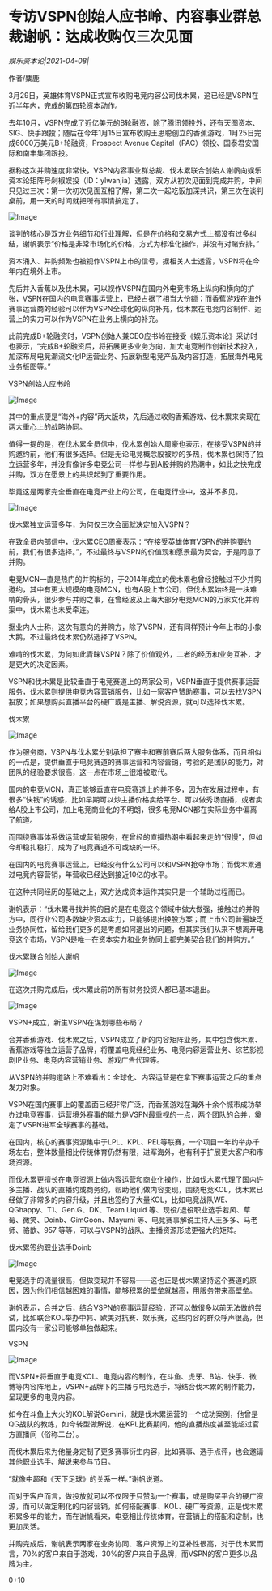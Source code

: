 # 专访VSPN创始人应书岭、内容事业群总裁谢帆：达成收购仅三次见面

*娱乐资本论|2021-04-08|*

作者/麋鹿

3月29日，英雄体育VSPN正式宣布收购电竞内容公司伐木累，这已经是VSPN在近半年内，完成的第四轮资本动作。

去年10月，VSPN完成了近亿美元的B轮融资，除了腾讯领投外，还有天图资本、SIG、快手跟投；随后在今年1月15日宣布收购王思聪创立的香蕉游戏，1月25日完成6000万美元B+轮融资，Prospect Avenue Capital（PAC）领投、国泰君安国际和南丰集团跟投。

据称这次并购速度非常快，VSPN内容事业群总裁、伐木累联合创始人谢帆向娱乐资本论矩阵号剁椒娱投（ID：ylwanjia）透露，双方从初次见面到完成并购，中间只见过三次：第一次初次见面互相了解，第二次一起吃饭加深共识，第三次在谈判桌前，用一天的时间就把所有事情搞定了。

![Image](https://mmbiz.qpic.cn/mmbiz_jpg/89KlkjcF9ianv5iaDQTOsiaibZab0apxdC8tyhXLRaIyWug3icLC7JfcJMPIbDus4MI2xhLyUVlI7yhzFfMIiaF2MPNg/640?wx_fmt=jpeg&tp=webp&wxfrom=5&wx_lazy=1&wx_co=1)

谈判的核心是双方业务细节和行业理解，但是在价格和交易方式上都没有过多纠结，谢帆表示“价格是非常市场化的价格，方式为标准化操作，并没有对赌安排。”

资本涌入、并购频繁也被视作VSPN上市的信号，据相关人士透露，VSPN将在今年内在境外上市。

先后并入香蕉以及伐木累，可以视作VSPN在国内外电竞市场上纵向和横向的扩张，VSPN在国内的电竞赛事运营上，已经占据了相当大份额；而香蕉游戏在海外赛事运营商的经验可以作为VSPN全球化的纵向补充，伐木累在电竞内容制作、运营上的实力可以作为VSPN在业务上横向的补充。

此前完成B+轮融资时，VSPN创始人兼CEO应书岭在接受《娱乐资本论》采访时也表示，“完成B+轮融资后，将拓展更多业务方向，加大电竞制作创新技术投入，加深布局电竞潮流文化IP运营业务、拓展新型电竞产品及内容打造，拓展海外电竞业务版图等。”

VSPN创始人应书岭

![Image](https://mmbiz.qpic.cn/mmbiz_jpg/89KlkjcF9ianv5iaDQTOsiaibZab0apxdC8taNe6fVA2MXOtAzNibU0ibMS4HYGCYdfOJmdJzGtk12uKuMhVUiaqJqBlw/640?wx_fmt=jpeg&tp=webp&wxfrom=5&wx_lazy=1&wx_co=1)

其中的重点便是“海外+内容”两大版块，先后通过收购香蕉游戏、伐木累来实现在两大重心上的战略协同。

值得一提的是，在伐木累全员信中，伐木累创始人周豪也表示，在接受VSPN的并购邀约前，他们有很多选择。但是无论电竞概念股被炒的多热，伐木累也保持了独立运营多年，并没有像许多电竞公司一样参与到A股并购的热潮中，如此之快完成并购，双方在愿景上的共识起到了重要作用。

毕竟这是两家完全垂直在电竞产业上的公司，在电竞行业中，这并不多见。

![Image](https://mmbiz.qpic.cn/mmbiz_gif/89KlkjcF9iamTdgTuqNXrEYOP04Mx2pMVDA4yaTXxroEzkbITcic5WlFCapcyG1JiaxbpVVIJe6FRCSAGZP0XLn0Q/640?wx_fmt=gif&tp=webp&wxfrom=5&wx_lazy=1)

伐木累独立运营多年，为何仅三次会面就决定加入VSPN？

在致全员内部信中，伐木累CEO周豪表示：“在接受英雄体育VSPN的并购要约前，我们有很多选择。”，不过最终与VSPN的价值观和愿景最为契合，于是同意了并购。

电竞MCN一直是热门的并购标的，于2014年成立的伐木累也曾经接触过不少并购邀约，其中有更大规模的电竞MCN，也有A股上市公司，但伐木累始终是一块难啃的骨头，很少参与并购之事，在曾经波及上海大部分电竞MCN的万家文化并购案中，伐木累也未受牵连。

据业内人士称，这次有意向的并购方，除了VSPN，还有同样预计今年上市的小象大鹅，不过最终伐木累仍然选择了VSPN。

难啃的伐木累，为何如此青睐VSPN？除了价值观外，二者的经历和业务互补，才是更大的决定因素。

VSPN和伐木累是比较垂直于电竞赛道上的两家公司，VSPN垂直于提供赛事运营服务，伐木累则提供电竞内容营销服务，比如一家客户赞助赛事，可以去找VSPN投放；如果想购买直播平台的硬广或是主播、解说资源，就可以选择伐木累。

伐木累

![Image](https://mmbiz.qpic.cn/mmbiz_jpg/89KlkjcF9ianv5iaDQTOsiaibZab0apxdC8tlyQMTo4icHBthpor39F1NQ0fcoBbrnDWuO9RPiba5K89lr2VQBPs8dIA/640?wx_fmt=jpeg&tp=webp&wxfrom=5&wx_lazy=1&wx_co=1)

作为服务商，VSPN与伐木累分别承担了赛中和赛前赛后两大服务体系，而且相似的一点是，提供垂直于电竞赛道的赛事运营和内容营销，考验的是团队的能力，对团队的经验要求很高，这一点在市场上很难被取代。

国内的电竞MCN，真正能够垂直在电竞赛道上的并不多，因为在发展过程中，有很多“快钱”的诱惑，比如早期可以炒主播价格卖给平台、可以做秀场直播，或者卖给A股上市公司，加上电竞商业化的不明朗，很多电竞MCN都在实际业务中偏离了航道。

而围绕赛事体系做运营或营销服务，在曾经的直播热潮中看起来走的“很慢”，但如今却稳扎稳打，成为了电竞赛道不可或缺的一环。

在国内的电竞赛事运营上，已经没有什么公司可以和VSPN抢夺市场；而伐木累通过电竞内容营销，年营收已经达到接近10亿的水平。

在这种共同经历的基础之上，双方达成资本运作其实只是一个辅助过程而已。

谢帆表示：“伐木累寻找并购的目的是在电竞这个领域中做大做强，接触过的并购方中，同行业公司多数缺少资本实力，只能够提出换股方案；而上市公司普遍缺乏业务协同性，留给我们更多的是考虑如何退出的问题，但其实我们从来不想离开电竞这个市场，VSPN是唯一在资本实力和业务协同上都完美契合我们的并购方。”

伐木累联合创始人谢帆

![Image](https://mmbiz.qpic.cn/mmbiz_jpg/89KlkjcF9ianv5iaDQTOsiaibZab0apxdC8tx0BzHap3T5QQ0pR5hBtTpaoTyZ4Xib774RYYLJAmvfiaN5vob4nguQcw/640?wx_fmt=jpeg&tp=webp&wxfrom=5&wx_lazy=1&wx_co=1)

在这次并购完成后，伐木累此前的所有财务投资人都已基本退出。

![Image](https://mmbiz.qpic.cn/mmbiz_gif/89KlkjcF9iamTdgTuqNXrEYOP04Mx2pMVDA4yaTXxroEzkbITcic5WlFCapcyG1JiaxbpVVIJe6FRCSAGZP0XLn0Q/640?wx_fmt=gif&tp=webp&wxfrom=5&wx_lazy=1)

VSPN+成立，新生VSPN在谋划哪些布局？

合并香蕉游戏、伐木累之后，VSPN成立了新的内容矩阵业务，其中包含伐木累、香蕉游戏等独立运营子品牌，将覆盖电竞经纪业务、电竞内容运营业务、综艺影视剧IP业务、电竞内容营销业务、游戏广告代理等。

从VSPN的并购道路上不难看出：全球化、内容运营是在拿下赛事运营之后的重点发力对象。

VSPN在国内赛事上的覆盖面已经非常广泛，而香蕉游戏在海外十余个城市成功举办过电竞赛事，运营境外赛事的能力是VSPN最重视的一点，两个团队的合并，奠定了VSPN进军全球赛事的基础。

在国内，核心的赛事资源集中于LPL、KPL、PEL等联赛，一个项目一年约举办千场左右，整体数量相比传统体育仍然有限，进军海外，也有利于扩展更大客户和市场资源。

而伐木累更擅长在电竞资源上做内容运营和商业化操作，比如伐木累代理了国内许多主播、战队的直播约或商务约，帮助他们做内容变现，围绕电竞KOL，伐木累已经做了非常多的内容升级，并且也签约了大量KOL，比如电竞战队WE、QGhappy、T1、Gen.G、DK、Team Liquid 等、现役/退役职业选手若风、草莓、微笑、Doinb、GimGoon、Mayumi 等、电竞赛事解说主持人王多多、马老师、骆歆、957 等等，可以与VSPN的战队、主播资源形成更强大的矩阵。

伐木累签约职业选手Doinb

![Image](https://mmbiz.qpic.cn/mmbiz_jpg/89KlkjcF9ianv5iaDQTOsiaibZab0apxdC8tbr35eNXmEFIWJWpCSLt8BOTQgoeSdFOgtLfMRGcj6l2Zo0ibWtk5A9Q/640?wx_fmt=jpeg&tp=webp&wxfrom=5&wx_lazy=1&wx_co=1)

电竞选手的流量很高，但做变现并不容易——这也正是伐木累坚持这个赛道的原因，因为他们相信越困难的事情，能够积累的壁垒就越高，用服务带来高壁垒。

谢帆表示，合并之后，结合VSPN的赛事运营经验，还可以做很多以前无法做的尝试，比如联合KOL举办中韩、欧美对抗赛、娱乐赛，这些内容的群众呼声很高，但国内没有一家公司能够单独做起来。

VSPN

![Image](https://mmbiz.qpic.cn/mmbiz_jpg/89KlkjcF9ianv5iaDQTOsiaibZab0apxdC8tQWAXBngMgWiacpduhruTicT2oVrodJzJZAU9t6qSRbad6GSDNv8S0gjA/640?wx_fmt=jpeg&tp=webp&wxfrom=5&wx_lazy=1&wx_co=1)

而VSPN+将垂直于电竞KOL、电竞内容的制作，在斗鱼、虎牙、B站、快手、微博等内容阵地上，VSPN+品牌下的主播与电竞选手，将结合伐木累的制作能力，呈现更多的电竞内容。

如今在斗鱼上大火的KOL解说Gemini，就是伐木累运营的一个成功案例，他曾是QG战队的教练，如今转型做解说，在KPL比赛期间，他的直播热度甚至能超过官方直播间（俗称二台）。

而伐木累后来为他量身定制了更多赛事衍生内容，比如赛事、选手点评，也会邀请其他职业选手、解说来参与节目。

“就像中超和《天下足球》的关系一样。”谢帆说道。

而对于客户而言，做投放就可以不仅限于只赞助一个赛事，或是购买平台的硬广资源，而可以做定制化的内容营销，如何搭配赛事、KOL、硬广等资源，正是伐木累积累多年的能力，而在谢帆看来，电竞相比传统体育，在营销上的搭配和定制，也更加灵活。

并购完成后，谢帆表示两家在业务协同、客户资源上的互补性很高，对于伐木累而言，70%的客户来自于游戏，30%的客户来自于品牌，而VSPN的客户更多以品牌为主。

0+10

